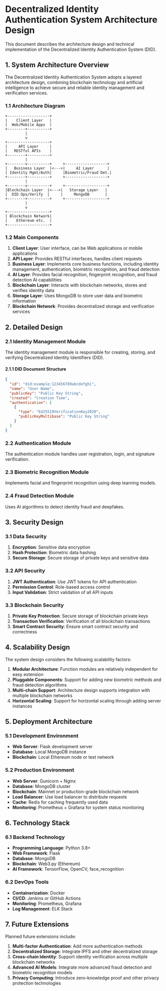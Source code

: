 # Decentralized Identity Authentication System Architecture Design

This document describes the architecture design and technical implementation of the Decentralized Identity Authentication System (DID).

## 1. System Architecture Overview

The Decentralized Identity Authentication System adopts a layered architecture design, combining blockchain technology and artificial intelligence to achieve secure and reliable identity management and verification services.

### 1.1 Architecture Diagram

```
+-------------------+
|    Client Layer   |
|  Web/Mobile Apps  |
+--------+----------+
         |
         v
+-------------------+
|     API Layer     |
|   RESTful APIs    |
+--------+----------+
         |
+--------v----------+     +-------------------+
|   Business Layer  |<--->|     AI Layer      |
| Identity Mgmt/Auth|     |Biometric/Fraud Det.|
+--------+----------+     +-------------------+
         |
+--------v----------+     +-------------------+
|Blockchain Layer  |<--->|   Storage Layer   |
|  DID Ops/Verify  |     |     MongoDB       |
+--------+----------+     +-------------------+
         |
         v
+-------------------+
| Blockchain Network|
|    Ethereum etc.  |
+-------------------+
```

### 1.2 Main Components

1. **Client Layer**: User interface, can be Web applications or mobile applications
2. **API Layer**: Provides RESTful interfaces, handles client requests
3. **Business Layer**: Implements core business functions, including identity management, authentication, biometric recognition, and fraud detection
4. **AI Layer**: Provides facial recognition, fingerprint recognition, and fraud detection AI capabilities
5. **Blockchain Layer**: Interacts with blockchain networks, stores and verifies identity data
6. **Storage Layer**: Uses MongoDB to store user data and biometric information
7. **Blockchain Network**: Provides decentralized storage and verification services

## 2. Detailed Design

### 2.1 Identity Management Module

The identity management module is responsible for creating, storing, and verifying Decentralized Identity Identifiers (DID).

#### 2.1.1 DID Document Structure

```json
{
  "id": "did:example:123456789abcdefghi",
  "name": "User Name",
  "publicKey": "Public Key String",
  "created": "Creation Time",
  "authentication": [
    {
      "type": "Ed25519VerificationKey2020",
      "publicKeyMultibase": "Public Key String"
    }
  ]
}
```

### 2.2 Authentication Module

The authentication module handles user registration, login, and signature verification.

### 2.3 Biometric Recognition Module

Implements facial and fingerprint recognition using deep learning models.

### 2.4 Fraud Detection Module

Uses AI algorithms to detect identity fraud and deepfakes.

## 3. Security Design

### 3.1 Data Security

1. **Encryption**: Sensitive data encryption
2. **Hash Protection**: Biometric data hashing
3. **Secure Storage**: Secure storage of private keys and sensitive data

### 3.2 API Security

1. **JWT Authentication**: Use JWT tokens for API authentication
2. **Permission Control**: Role-based access control
3. **Input Validation**: Strict validation of all API inputs

### 3.3 Blockchain Security

1. **Private Key Protection**: Secure storage of blockchain private keys
2. **Transaction Verification**: Verification of all blockchain transactions
3. **Smart Contract Security**: Ensure smart contract security and correctness

## 4. Scalability Design

The system design considers the following scalability factors:

1. **Modular Architecture**: Function modules are relatively independent for easy extension
2. **Pluggable Components**: Support for adding new biometric methods and fraud detection algorithms
3. **Multi-chain Support**: Architecture design supports integration with multiple blockchain networks
4. **Horizontal Scaling**: Support for horizontal scaling through adding server instances

## 5. Deployment Architecture

### 5.1 Development Environment

- **Web Server**: Flask development server
- **Database**: Local MongoDB instance
- **Blockchain**: Local Ethereum node or test network

### 5.2 Production Environment

- **Web Server**: Gunicorn + Nginx
- **Database**: MongoDB cluster
- **Blockchain**: Mainnet or production-grade blockchain network
- **Load Balancer**: Use load balancer to distribute requests
- **Cache**: Redis for caching frequently used data
- **Monitoring**: Prometheus + Grafana for system status monitoring

## 6. Technology Stack

### 6.1 Backend Technology

- **Programming Language**: Python 3.8+
- **Web Framework**: Flask
- **Database**: MongoDB
- **Blockchain**: Web3.py (Ethereum)
- **AI Framework**: TensorFlow, OpenCV, face_recognition

### 6.2 DevOps Tools

- **Containerization**: Docker
- **CI/CD**: Jenkins or GitHub Actions
- **Monitoring**: Prometheus, Grafana
- **Log Management**: ELK Stack

## 7. Future Extensions

Planned future extensions include:

1. **Multi-factor Authentication**: Add more authentication methods
2. **Decentralized Storage**: Integrate IPFS and other decentralized storage
3. **Cross-chain Identity**: Support identity verification across multiple blockchain networks
4. **Advanced AI Models**: Integrate more advanced fraud detection and biometric recognition models
5. **Privacy Computing**: Introduce zero-knowledge proof and other privacy protection technologies 
